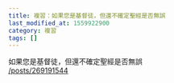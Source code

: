 ```yaml
---
title: 複習：如果您是基督徒，但還不確定聖經是否無誤
last_modified_at: 1559922900
category: 複習
tags: []
---
```


<p>如果您是基督徒，但還不確定聖經是否無誤<br>
<a href="/posts/269191544" target="_blank">/posts/269191544</a></p>

<p>&nbsp;</p>

